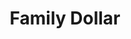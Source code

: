 ---
title: "Family Dollar"
url: /louisville/family-dollar-west-market-street/
shop: variety store
---